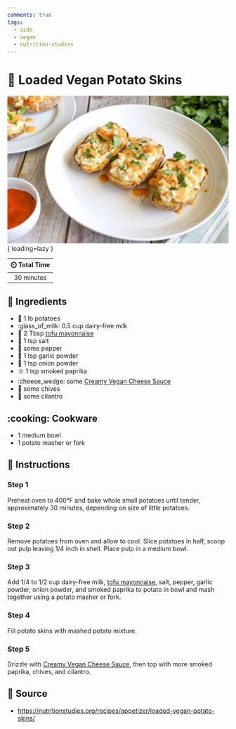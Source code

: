 ```yaml
---
comments: true
tags:
  - side
  - vegan
  - nutrition-studies
---
```

# :potato: Loaded Vegan Potato Skins

![Loaded Vegan Potato Skins][1]{ loading=lazy }

| :timer_clock: Total Time |
|:-----------------------: |
| 30 minutes |

## :salt: Ingredients

- :potato: 1 lb potatoes
- :glass_of_milk: 0.5 cup dairy-free milk
- :egg: 2 Tbsp [tofu mayonnaise][2]
- :salt: 1 tsp salt
- :salt: some pepper
- :garlic: 1 tsp garlic powder
- :onion: 1 tsp onion powder
- :bell_pepper: 1 tsp smoked paprika
- :cheese_wedge: some [Creamy Vegan Cheese Sauce][3]
- :leafy_green: some chives
- :herb: some cilantro

## :cooking: Cookware

- 1 medium bowl
- 1 potato masher or fork

## :pencil: Instructions

### Step 1

Preheat oven to 400°F and bake whole small potatoes until tender, approximately 30 minutes, depending on size of little
potatoes.

### Step 2

Remove potatoes from oven and allow to cool. Slice potatoes in half, scoop out pulp leaving 1/4 inch in shell. Place
pulp in a medium bowl.

### Step 3

Add 1/4 to 1/2 cup dairy-free milk, [tofu mayonnaise][2], salt, pepper, garlic powder, onion powder, and smoked paprika
to potato in bowl and mash together using a potato masher or fork.

### Step 4

Fill potato skins with mashed potato mixture.

### Step 5

Drizzle with [Creamy Vegan Cheese Sauce][3], then top with more smoked paprika, chives, and cilantro.

## :link: Source

- <https://nutritionstudies.org/recipes/appetizer/loaded-vegan-potato-skins/>

[1]: <../assets/images/loaded-vegan-potato-skins.jpg>
[2]: <../sauces-and-dressings/tofu-mayonnaise.md>
[3]: <../sauces-and-dressings/creamy-vegan-cheese-sauce.md>
